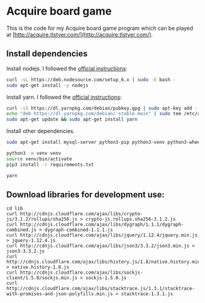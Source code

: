 # Acquire board game

This is the code for my Acquire board game program which can be played at [http://acquire.tlstyer.com/](http://acquire.tlstyer.com/).

## Install dependencies

Install nodejs. I followed the [official instructions](https://nodejs.org/en/download/package-manager/#debian-and-ubuntu-based-linux-distributions):
```bash
curl -sL https://deb.nodesource.com/setup_6.x | sudo -E bash -
sudo apt-get install -y nodejs
```

Install yarn. I followed the [official instructions](https://yarnpkg.com/en/docs/cli/install):
```bash
curl -sS https://dl.yarnpkg.com/debian/pubkey.gpg | sudo apt-key add -
echo "deb https://dl.yarnpkg.com/debian/ stable main" | sudo tee /etc/apt/sources.list.d/yarn.list
sudo apt-get update && sudo apt-get install yarn
```

Install other dependencies.
```bash
sudo apt-get install mysql-server python3-pip python3-venv python3-wheel zopfli

python3 -m venv venv
source venv/bin/activate
pip3 install -r requirements.txt

yarn
```

## Download libraries for development use:

    cd lib
    curl http://cdnjs.cloudflare.com/ajax/libs/crypto-js/3.1.2/rollups/sha256.js > crypto-js.rollups.sha256-3.1.2.js
    curl http://cdnjs.cloudflare.com/ajax/libs/dygraph/1.1.1/dygraph-combined.js > dygraph-combined-1.1.1.js
    curl http://cdnjs.cloudflare.com/ajax/libs/jquery/1.12.4/jquery.min.js > jquery-1.12.4.js
    curl http://cdnjs.cloudflare.com/ajax/libs/json3/3.3.2/json3.min.js > json3-3.3.2.js
    curl http://cdnjs.cloudflare.com/ajax/libs/history.js/1.8/native.history.min.js > native.history-1.8.js
    curl http://cdnjs.cloudflare.com/ajax/libs/sockjs-client/1.5.0/sockjs.min.js > sockjs-1.5.0.js
    curl http://cdnjs.cloudflare.com/ajax/libs/stacktrace.js/1.3.1/stacktrace-with-promises-and-json-polyfills.min.js > stacktrace-1.3.1.js
